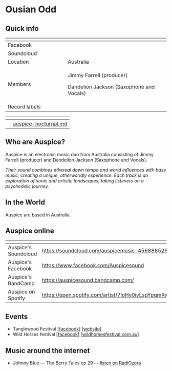 # Ousian Odd

## Quick info

<table data-header-hidden><thead><tr><th width="171"></th><th></th></tr></thead><tbody><tr><td>Facebook</td><td></td></tr><tr><td>Soundcloud</td><td></td></tr><tr><td>Location</td><td>Australia</td></tr><tr><td>Members</td><td><p>Jimmy Farrell (producer) </p><p>Dandelion Jackson (Saxophone and Vocals)</p></td></tr><tr><td>Record labels</td><td></td></tr></tbody></table>

<table data-view="cards"><thead><tr><th></th><th data-type="content-ref"></th></tr></thead><tbody><tr><td></td><td><a href="../../music/albums/auspice-nocturnal.md">auspice-nocturnal.md</a></td></tr></tbody></table>



## Who are Auspice?

Auspice is an electronic music duo from Australia consisting of Jimmy Farrell (producer) and Dandelion Jackson (Saxophone and Vocals).&#x20;

_Their sound combines ethereal down tempo and world influences with bass music, creating a unique, otherworldly experience. Each track is an exploration of sonic and artistic landscapes, taking listeners on a psychedelic journey._

## In the World

Auspice are based in Australia.

## Auspice online

<table data-view="cards"><thead><tr><th></th><th data-hidden data-card-target data-type="content-ref"></th></tr></thead><tbody><tr><td>Auspice's Soundcloud</td><td><a href="https://soundcloud.com/auspicemusic-456888528">https://soundcloud.com/auspicemusic-456888528</a></td></tr><tr><td>Auspice's Facebook</td><td><a href="https://www.facebook.com/Auspicesound">https://www.facebook.com/Auspicesound</a></td></tr><tr><td>Auspice's BandCamp</td><td><a href="https://auspicesound.bandcamp.com/">https://auspicesound.bandcamp.com/</a></td></tr><tr><td>Auspice on Spotify</td><td><a href="https://open.spotify.com/artist/7IoHy0ivLspYpqmRxkn0om">https://open.spotify.com/artist/7IoHy0ivLspYpqmRxkn0om</a></td></tr></tbody></table>

## Events

* Tanglewood Festival \[[facebook](https://www.facebook.com/tanglewoodfestival)] \[[website](https://tanglewoodfestival.com.au/)]
* Wild Horses festival \[[facebook](https://www.facebook.com/Yeeeeeehaaaaaa)] \[[wildhorsesfestival.com.au](https://wildhorsesfestival.com.au)]

## Music around the internet

* Johnny Blue — The Berry Tales ep 29 — [listen on RadiOzora](https://radiozora.fm/johnny-blue-presents/the-berry-tales-ep-29/)&#x20;
